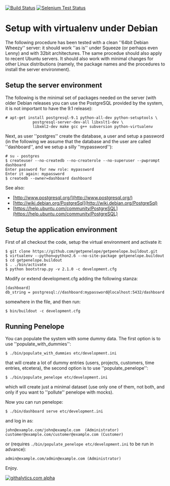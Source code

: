 [![Build Status](https://travis-ci.org/getpenelope/getpenelope.buildout.png)](https://travis-ci.org/getpenelope/getpenelope.buildout)
[![Selenium Test Status](https://saucelabs.com/browser-matrix/amleczko.svg)](https://saucelabs.com/u/amleczko)

Setup with virtualenv under Debian
==================================

The following procedure has been tested with a clean ''64bit Debian Wheezy'' server: it should work ''as is'' under Squeeze (or perhaps even Lenny) and with 32bit architectures. The same procedue should also apply to recent Ubuntu servers. It should also work with minimal changes for other Linux distributions (namely, the package names and the procedures to install the server environment).

Setup the server environment
----------------------------

The following is the minimal set of packages needed on the server (with older Debian releases you can use the PostgreSQL provided by the system, it is not important to have the 9.1 release):

    # apt-get install postgresql-9.1 python-all-dev python-setuptools \
                postgresql-server-dev-all libxslt1-dev \
                libxml2-dev make gcc g++ subversion python-virtualenv

Next, as user ''postgres'' create the database, a user and setup a password (in the following we assume that the database and the user are called ''dashboard'', and we setup a silly ''mypassword''):

    # su - postgres 
    $ createuser --no-createdb --no-createrole --no-superuser --pwprompt dashboard
    Enter password for new role: mypassword
    Enter it again: mypassword
    $ createdb --owner=dashboard dashboard

See also:

* [http://www.postgresql.org/](http://www.postgresql.org/)
* [http://wiki.debian.org/PostgreSql](http://wiki.debian.org/PostgreSql)
* [https://help.ubuntu.com/community/PostgreSQL](https://help.ubuntu.com/community/PostgreSQL)

Setup the application environment
---------------------------------

First of all checkout the code, setup the virtual environment and activate it:

    $ git clone https://github.com/getpenelope/getpenelope.buildout.git
    $ virtualenv --python=python2.6 --no-site-package getpenelope.buildout
    $ cd getpenelope.buildout 
    $ . ./bin/activate
    $ python bootstrap.py -v 2.1.0 -c development.cfg

Modify or extend development.cfg adding the following stanza:

    [dashboard] 
    db_string = postgresql://dashboard:mypassword@localhost:5432/dashboard

somewhere in the file, and then run:

    $ bin/buildout -c development.cfg 

Running Penelope
----------------

You can populate the system with some dummy data. The first option is to use ''populate_with_dummies'':

    $ ./bin/populate_with_dummies etc/development.ini

that will create a lot of dummy entries (users, projects, customers, time entries, etcetera), the second option is to use ''populate_penelope'':

    $ ./bin/populate_penelope etc/development.ini

which will create just a minimal dataset (use only one of them, not both, and only if you want to ''pollute'' penelope with mocks).

Now you can run penelope:

    $ ./bin/dashboard serve etc/development.ini

and log in as:

    john@example.com/john@example.com  (Administrator)
    customer@example.com/customer@example.com (Customer)

or (requires `./bin/populate_penelope etc/development.ini` to be run in advance):

    admin@example.com/admin@example.com (Administrator)

Enjoy.


[![githalytics.com alpha](https://cruel-carlota.pagodabox.com/ce6556d8087af23a69cd0a7c990355c7 "githalytics.com")](http://githalytics.com/getpenelope/getpenelope.buildout)
